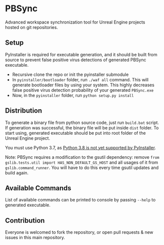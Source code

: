 # PBSync

Advanced workspace synchronization tool for Unreal Engine projects hosted on git repositories.

## Setup

PyInstaller is required for executable generation, and it should be built from source to prevent false positive virus detections of generated PBSync executable.

- Recursive clone the repo or init the pyinstaller submodule
- In `pyinstaller/bootloader` folder, run `./waf all` command. This will generate bootloader files by using your system. This highly decreases false positive virus detection probability of your generated `PBSync.exe`
- Now, in the `pyinstaller` folder, run `python setup.py install`

## Distribution

To generate a binary file from python source code, just run `build.bat` script. If generation was successful, the binary file will be put inside `dist` folder. To start using, generated executable should be put into root folder of the Unreal Engine project.

You must use Python 3.7, as [Python 3.8 is not yet supported by PyInstaller](https://github.com/pyinstaller/pyinstaller/issues/4311).

Note: PBSync requires a modification to the gsutil dependency: remove `from gslib.tests.util import HAS_NON_DEFAULT_GS_HOST` and all usages of it from `gslib.command_runner`. You will have to do this every time gsutil updates and build again.

## Available Commands

List of available commands can be printed to console by passing `--help` to generated executable.

## Contribution

Everyone is welcomed to fork the repository, or open pull requests & new issues in this main repository.

